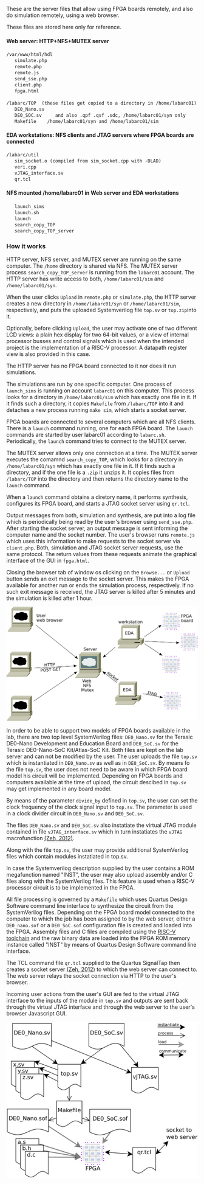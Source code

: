 These are the server files that allow using FPGA boards remotely,
and also do simulation remotely, using a web browser.

These files are stored here only for reference.

#### Web server: HTTP+NFS+MUTEX server
```
/var/www/html/hdl
   simulate.php
   remote.php
   remote.js
   send_sse.php
   client.php
   fpga.html

/labarc/TOP  (these files get copied to a directory in /home/labarc01)
   DE0_Nano.sv
   DE0_SOC.sv     and also .qpf .qsf .sdc, /home/labarc01/syn only
   Makefile    /home/labarc01/syn and /home/labarc01/sim
```
#### EDA workstations: NFS clients and JTAG servers where FPGA boards are connected
```
/labarc/util
   sim_socket.o (compiled from sim_socket.cpp with -DLAD)
   veri.cpp
   vJTAG_interface.sv
   qr.tcl
```
#### NFS mounted /home/labarc01 in Web server and EDA workstations
```
   launch_sims
   launch.sh
   launch
   search_copy_TOP
   search_copy_TOP_server
```
### How it works

HTTP server, NFS server, and MUTEX server are running on the same computer.
The `/home` directory is shared via NFS.
The MUTEX server process `search_copy_TOP_server` is running
from the `labarc01` account.
The HTTP server has write access to both, `/home/labarc01/sim` and `/home/labarc01/syn`.

When the user clicks `Upload` in `remote.php` or `simulate.php`,
the HTTP server creates a new directory in `/home/labarc01/syn` or `/home/labarc01/sim`, respectively,
and puts the uploaded Systemverilog file `top.sv` or `top.zip`into it.

Optionally, before clicking `Upload`,
the user may activate one of two different LCD views:
a plain hex display for two 64-bit values, or
a view of internal processor busses and control signals
which is used when the intended project is the
implementation of a RISC-V processor.
A datapath register view is also provided in this case.

The HTTP server has no FPGA board connected to it nor does it run simulations.

The simulations are run by one specific computer. One process of `launch_sims`
is running on account `labarc01` on this computer. This process looks for a
directory in `/home/labarc01/sim` which has exactly one file in it.
If it finds such a directory, it copies `Makefile` from `/labarc/TOP` into it
and detaches a new process running `make sim`, which starts a socket server.

FPGA boards are connected to several computers which are all NFS clients.
There is a `launch` command running, one for each FPGA board.
The `launch` commands are started by user labarc01 according to `labarc.sh`.
Periodically, the `launch` command tries to connect to the MUTEX server.

The MUTEX server allows only one connection at a time.
The MUTEX server executes the comamnd `search_copy_TOP`, which looks for a
directory in `/home/labarc01/syn` which has exactly one file in it.
If it finds such a directory, and if the one file is a `.zip` it unzips it.
It copies files from `/labarc/TOP` into the directory
and then returns the directory name to the `launch` command.

When a `launch` command obtains a diretory name, it performs synthesis,
configures its FPGA board, and starts a JTAG socket server using `qr.tcl`.

Output messages from both, simulation and synthesis, 
are put into a log file which is periodically being read
by the user's browser using `send_sse.php`.
After starting the socket server, an output message is sent informing the computer
name and the socket number. The user's browser runs `remote.js` which uses
this information to make requests to the socket server via `client.php`.
Both, simulation and JTAG socket server requests, use the same protocol.
The return values from these requests animate the graphical interface
of the GUI in `fpga.html`.

Closing the browser tab of window os clicking on the `Browse...` or `Upload` button
sends an exit message to the socket server. This makes the FPGA available for
another run or ends the simulation process, respectively.
If no such exit message is received, the JTAG server is killed after 5 minutes
and the simulation is killed after 1 hour.

![arch](arch.svg)

In order to be able to support two models of FPGA boards available in the lab,
there are two top level SystemVerilog files:
`DE0_Nano.sv` for the Terasic DE0-Nano Development and Education Board and
`DE0_SoC.sv` for the Terasic DE0-Nano-SoC Kit/Atlas-SoC Kit.
Both files are kept on the lab server and can not be modified by the user.
The user uploads the file `top.sv` which is instantiated in `DE0_Nano.sv`
as well as in `DE0_SoC.sv`. By means fo the file `top.sv`, the user does not
need to be aware in which FPGA board model his circuit will be implemented.
Depending on FPGA boards and computers available at the time of upload,
the circuit descibed in `top.sv` may get implemented in any board model.

By means of the parameter `divide_by` defined in `top.sv`, the user can set
the clock frequency of the clock signal input to `top.sv`.
The parameter is used in a clock divider circuit in `DE0_Nano.sv` and `DE0_SoC.sv`.

The files `DE0_Nano.sv` and `DE0_SoC.sv` also instatiate the virtual JTAG module
contained in file `vJTAG_interface.sv` which in turn instatiates
the `vJTAG` macrofunction
[(Zeh, 2012)](http://idlelogiclabs.com/2012/04/15/talking-to-the-de0-nano-using-the-virtual-jtag-interface).

Along with the file `top.sv`, the user may provide additional SystemVerilog
files which contain modules instatiated in top.sv.

In case the Systemverilog description supplied by the user contains a
ROM megafunction named "INST", the user may also upload assembly and/or C files
along with the SystemVerilog files.
This feature is used when a RISC-V processor circuit is to be implemented in the FPGA.

All file processing is governed by a `Makefile` which uses Quartus Design Software
command line interface to synthesize the circuit from the SystemVerilog files.
Depending on the FPGA board model connected to the computer to which the job
has been assigned to by the web server, either a `DE0_nano.sof` or a `DE0_SoC.sof`
configuration file is created and loaded into the FPGA.
Assembly files and C files are compiled using the
[RISC-V toolchain](https://github.com/riscv/riscv-gnu-toolchain)
and the raw binary data are loaded into the FPGA ROM memory instance called "INST"
by means of Quartus Design Software command line interface.

The TCL command file `qr.tcl` supplied to the Quartus SignalTap then
creates a socket server
[(Zeh, 2012)](http://idlelogiclabs.com/2012/04/15/talking-to-the-de0-nano-using-the-virtual-jtag-interface)
to which the web server can connect to.
The web server relays the socket connection via HTTP to the user's browser.

Incoming user actions from the user's GUI are fed to the virtual JTAG interface
to the inputs of the module in `top.sv` and outputs are sent back
through the virtual JTAG interface and through the web server to the user's
browser Javascript GUI.

![files](files.svg)
